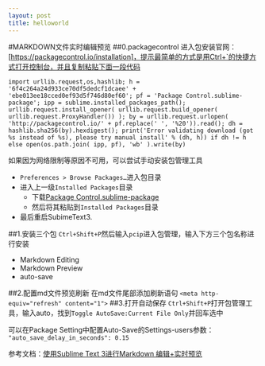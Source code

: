 ```yaml
---
layout: post
title: helloworld
---
```


#MARKDOWN文件实时编辑预览
##0.packagecontrol
进入包安装官网：[https://packagecontrol.io/installation]，提示最简单的方式是用Ctrl+`的快捷方式打开控制台，并且复制粘贴下面一段代码

`import urllib.request,os,hashlib; h = '6f4c264a24d933ce70df5dedcf1dcaee' + 'ebe013ee18cced0ef93d5f746d80ef60'; pf = 'Package Control.sublime-package'; ipp = sublime.installed_packages_path(); urllib.request.install_opener( urllib.request.build_opener( urllib.request.ProxyHandler()) ); by = urllib.request.urlopen( 'http://packagecontrol.io/' + pf.replace(' ', '%20')).read(); dh = hashlib.sha256(by).hexdigest(); print('Error validating download (got %s instead of %s), please try manual install' % (dh, h)) if dh != h else open(os.path.join( ipp, pf), 'wb' ).write(by)`

如果因为网络限制等原因不可用，可以尝试手动安装包管理工具

* `Preferences > Browse Packages…`进入包目录
* 进入上一级`Installed Packages`目录
    - 下载[Package Control.sublime-package](https://packagecontrol.io/Package%20Control.sublime-package)
    - 然后将其粘贴到`Installed Packages`目录
* 最后重启SubimeText3.

##1.安装三个包
`Ctrl+Shift+P`然后输入`pcip`进入包管理，输入下方三个包名称进行安装

- Markdown Editing 
- Markdown Preview
- auto-save


##2.配置md文件预览刷新
在md文件尾部添加刷新语句
`<meta http-equiv="refresh" content="1">`
##3.打开自动保存
`Ctrl+Shift+P`打开包管理工具，输入auto，找到`Toggle AutoSave:Current File Only`并回车选中

可以在Package Setting中配置Auto-Save的Settings-users参数：
`"auto_save_delay_in_seconds": 0.15`





参考文档：[使用Sublime Text 3进行Markdown 编辑+实时预览](https://blog.csdn.net/github_32886825/article/details/52930195)
